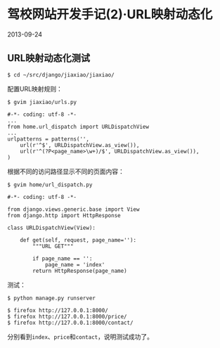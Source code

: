 # 驾校网站开发手记(2)·URL映射动态化

2013-09-24

## URL映射动态化测试

    $ cd ~/src/django/jiaxiao/jiaxiao/

配置URL映射规则：

    $ gvim jiaxiao/urls.py

    #-*- coding: utf-8 -*-
    ...
    from home.url_dispatch import URLDispatchView
    ...
    urlpatterns = patterns('',
        url(r'^$', URLDispatchView.as_view()),
        url(r'^(?P<page_name>\w+)/$', URLDispatchView.as_view()),
    )

根据不同的访问路径显示不同的页面内容：

    $ gvim home/url_dispatch.py

    #-*- coding: utf-8 -*-

    from django.views.generic.base import View
    from django.http import HttpResponse

    class URLDispatchView(View):

        def get(self, request, page_name=''):
            """URL GET"""

            if page_name == '':
                page_name = 'index'
            return HttpResponse(page_name)

测试：

    $ python manage.py runserver

    $ firefox http://127.0.0.1:8000/
    $ firefox http://127.0.0.1:8000/price/
    $ firefox http://127.0.0.1:8000/contact/

分别看到`index`、`price`和`contact`，说明测试成功了。